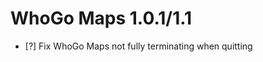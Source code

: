 WhoGo Maps 1.0.1/1.1
====================

* [?] Fix WhoGo Maps not fully terminating when quitting
